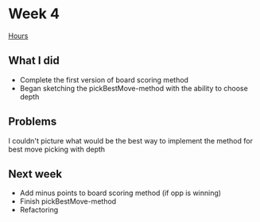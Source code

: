 # Week 4

[Hours](https://github.com/alanenpa/Connect-Four/blob/main/Documentation/Reports/Hours.md)

## What I did
- Complete the first version of board scoring method
- Began sketching the pickBestMove-method with the ability to choose depth

## Problems
I couldn't picture what would be the best way to implement the method for best move picking with depth

## Next week
- Add minus points to board scoring method (if opp is winning)
- Finish pickBestMove-method
- Refactoring
